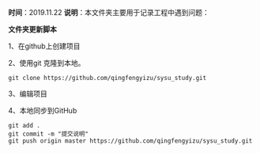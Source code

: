 **时间**：2019.11.22
**说明**：本文件夹主要用于记录工程中遇到问题：



**文件夹更新脚本**

1、在github上创建项目

2、使用git 克隆到本地。

    git clone https://github.com/qingfengyizu/sysu_study.git



3、编辑项目


4、本地同步到GitHub

	git add . 
	git commit -m "提交说明"
	git push origin master https://github.com/qingfengyizu/sysu_study.git